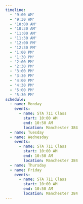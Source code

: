 ```yaml
---
timeline:
  - '9:00 AM'
  - '9:30 AM'
  - '10:00 AM'
  - '10:30 AM'
  - '11:00 AM'
  - '11:30 AM'
  - '12:00 PM'
  - '12:30 PM'
  - '1:00 PM'
  - '1:30 PM'
  - '2:00 PM'
  - '2:30 PM'
  - '3:00 PM'
  - '3:30 PM'
  - '4:00 PM'
  - '4:30 PM'
  - '5:00 PM'
  - '5:30 PM'
schedule:
  - name: Monday
    events:
      - name: STA 711 Class
        start: 10:00 AM
        end: 10:50 AM
        location: Manchester 384
  - name: Tuesday
  - name: Wednesday
    events:
      - name: STA 711 Class
        start: 10:00 AM
        end: 10:50 AM
        location: Manchester 384
  - name: Thursday
  - name: Friday
    events:
      - name: STA 711 Class
        start: 10:00 AM
        end: 10:50 AM
        location: Manchester 384
---
```

